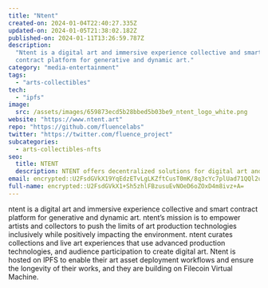```yaml
---
title: "Ntent"
created-on: 2024-01-04T22:40:27.335Z
updated-on: 2024-01-05T21:38:02.182Z
published-on: 2024-01-11T13:26:59.787Z
description:
  "Ntent is a digital art and immersive experience collective and smart
  contract platform for generative and dynamic art."
category: "media-entertainment"
tags:
  - "arts-collectibles"
tech:
  - "ipfs"
image:
  src: /assets/images/659873ecd5b28bbed5b03be9_ntent_logo_white.png
website: "https://www.ntent.art"
repo: "https://github.com/fluencelabs"
twitter: "https://twitter.com/fluence_project"
subcategories:
  - arts-collectibles-nfts
seo:
  title: NTENT
  description: NTENT offers decentralized solutions for digital art and collectibles.
email: encrypted::U2FsdGVkX19YqEdzETvLgLKZftCusT0mK/8q3cYc7plUad71QQl2uiPqFn/sWkrE
full-name: encrypted::U2FsdGVkX1+Sh5zhlFBzusuEvNOeD6oZOxD4m8ivz+A=
---
```


ntent is a digital art and immersive experience collective and smart contract platform for generative and dynamic art. ntent’s mission is to empower artists and collectors to push the limits of art production technologies inclusively while positively impacting the environment. ntent curates collections and live art experiences that use advanced production technologies, and audience participation to create digital art. Ntent is hosted on IPFS to enable their art asset deployment workflows and ensure the longevity of their works, and they are building on Filecoin Virtual Machine.
